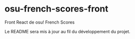 # osu-french-scores-front

Front React de osu! French Scores

Le README sera mis à jour au fil du développement du projet.
